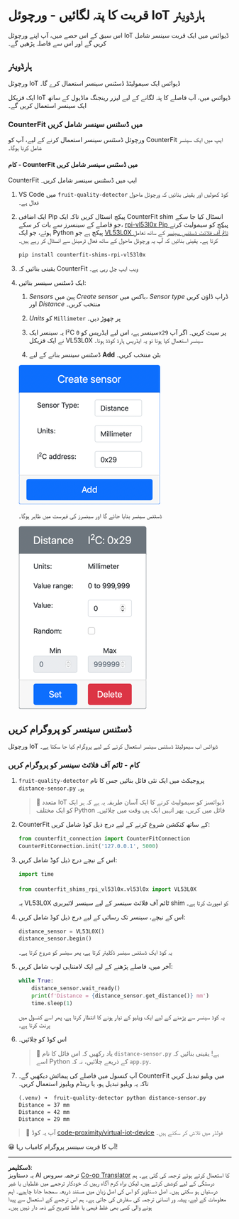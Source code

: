<!--
CO_OP_TRANSLATOR_METADATA:
{
  "original_hash": "7e9f05bdc50a40fd924b1d66934471bf",
  "translation_date": "2025-08-26T22:10:58+00:00",
  "source_file": "4-manufacturing/lessons/4-trigger-fruit-detector/virtual-device-proximity.md",
  "language_code": "ur"
}
-->
# قربت کا پتہ لگائیں - ورچوئل IoT ہارڈویئر

اس سبق کے اس حصے میں، آپ اپنے ورچوئل IoT ڈیوائس میں ایک قربت سینسر شامل کریں گے اور اس سے فاصلہ پڑھیں گے۔

## ہارڈویئر

ورچوئل IoT ڈیوائس ایک سیمولیٹڈ ڈسٹنس سینسر استعمال کرے گا۔

ایک فزیکل IoT ڈیوائس میں، آپ فاصلے کا پتہ لگانے کے لیے لیزر رینجنگ ماڈیول کے ساتھ ایک سینسر استعمال کریں گے۔

### CounterFit میں ڈسٹنس سینسر شامل کریں

ورچوئل ڈسٹنس سینسر استعمال کرنے کے لیے، آپ کو CounterFit ایپ میں ایک سینسر شامل کرنا ہوگا۔

#### کام - CounterFit میں ڈسٹنس سینسر شامل کریں

CounterFit ایپ میں ڈسٹنس سینسر شامل کریں۔

1. VS Code میں `fruit-quality-detector` کوڈ کھولیں اور یقینی بنائیں کہ ورچوئل ماحول فعال ہے۔

1. ایک اضافی Pip پیکج انسٹال کریں تاکہ ایک CounterFit shim انسٹال کیا جا سکے جو فاصلے کے سینسرز سے بات کر سکے، [rpi-vl53l0x Pip پیکج](https://pypi.org/project/rpi-vl53l0x/) کو سیمولیٹ کرتے ہوئے، جو ایک Python پیکج ہے جو [VL53L0X ٹائم آف فلائٹ ڈسٹنس سینسر](https://wiki.seeedstudio.com/Grove-Time_of_Flight_Distance_Sensor-VL53L0X/) کے ساتھ تعامل کرتا ہے۔ یقینی بنائیں کہ آپ یہ ورچوئل ماحول کے ساتھ فعال ٹرمینل سے انسٹال کر رہے ہیں۔

    ```sh
    pip install counterfit-shims-rpi-vl53l0x
    ```

1. یقینی بنائیں کہ CounterFit ویب ایپ چل رہی ہے۔

1. ایک ڈسٹنس سینسر بنائیں:

    1. *Sensors* پین میں *Create sensor* باکس میں، *Sensor type* ڈراپ ڈاؤن کریں اور *Distance* منتخب کریں۔

    1. *Units* کو `Millimeter` پر چھوڑ دیں۔

    1. یہ سینسر ایک I²C سینسر ہے، اس لیے ایڈریس کو `0x29` پر سیٹ کریں۔ اگر آپ نے ایک فزیکل VL53L0X سینسر استعمال کیا ہوتا تو یہ ایڈریس ہارڈ کوڈڈ ہوتا۔

    1. ڈسٹنس سینسر بنانے کے لیے **Add** بٹن منتخب کریں۔

    ![ڈسٹنس سینسر کی سیٹنگز](../../../../../translated_images/counterfit-create-distance-sensor.967c9fb98f27888d95920c9784d004c972490eb71f70397fe13bd70a79a879a3.ur.png)

    ڈسٹنس سینسر بنایا جائے گا اور سینسرز کی فہرست میں ظاہر ہوگا۔

    ![ڈسٹنس سینسر بنایا گیا](../../../../../translated_images/counterfit-distance-sensor.079eefeeea0b68afc36431ce8fcbe2f09a7e4916ed1cd5cb30e696db53bc18fa.ur.png)

## ڈسٹنس سینسر کو پروگرام کریں

ورچوئل IoT ڈیوائس اب سیمولیٹڈ ڈسٹنس سینسر استعمال کرنے کے لیے پروگرام کیا جا سکتا ہے۔

### کام - ٹائم آف فلائٹ سینسر کو پروگرام کریں

1. `fruit-quality-detector` پروجیکٹ میں ایک نئی فائل بنائیں جس کا نام `distance-sensor.py` ہو۔

    > 💁 متعدد IoT ڈیوائسز کو سیمولیٹ کرنے کا ایک آسان طریقہ یہ ہے کہ ہر ایک کو ایک مختلف Python فائل میں کریں، پھر انہیں ایک ہی وقت میں چلائیں۔

1. CounterFit کے ساتھ کنکشن شروع کرنے کے لیے درج ذیل کوڈ شامل کریں:

    ```python
    from counterfit_connection import CounterFitConnection
    CounterFitConnection.init('127.0.0.1', 5000)
    ```

1. اس کے نیچے درج ذیل کوڈ شامل کریں:

    ```python
    import time
    
    from counterfit_shims_rpi_vl53l0x.vl53l0x import VL53L0X
    ```

    یہ VL53L0X ٹائم آف فلائٹ سینسر کے لیے سینسر لائبریری shim کو امپورٹ کرتا ہے۔

1. اس کے نیچے، سینسر تک رسائی کے لیے درج ذیل کوڈ شامل کریں:

    ```python
    distance_sensor = VL53L0X()
    distance_sensor.begin()
    ```

    یہ کوڈ ایک ڈسٹنس سینسر ڈکلیئر کرتا ہے، پھر سینسر کو شروع کرتا ہے۔

1. آخر میں، فاصلے پڑھنے کے لیے ایک لامتناہی لوپ شامل کریں:

    ```python
    while True:
        distance_sensor.wait_ready()
        print(f'Distance = {distance_sensor.get_distance()} mm')
        time.sleep(1)
    ```

    یہ کوڈ سینسر سے پڑھنے کے لیے ایک ویلیو کے تیار ہونے کا انتظار کرتا ہے، پھر اسے کنسول میں پرنٹ کرتا ہے۔

1. اس کوڈ کو چلائیں۔

    > 💁 یاد رکھیں کہ اس فائل کا نام `distance-sensor.py` ہے! یقینی بنائیں کہ اسے Python کے ذریعے چلائیں، نہ کہ `app.py`۔

1. آپ کنسول میں فاصلے کی پیمائش دیکھیں گے۔ CounterFit میں ویلیو تبدیل کریں تاکہ یہ ویلیو تبدیل ہو، یا رینڈم ویلیوز استعمال کریں۔

    ```output
    (.venv) ➜  fruit-quality-detector python distance-sensor.py 
    Distance = 37 mm
    Distance = 42 mm
    Distance = 29 mm
    ```

> 💁 آپ یہ کوڈ [code-proximity/virtual-iot-device](../../../../../4-manufacturing/lessons/4-trigger-fruit-detector/code-proximity/virtual-iot-device) فولڈر میں تلاش کر سکتے ہیں۔

😀 آپ کا قربت سینسر پروگرام کامیاب رہا!

---

**ڈسکلیمر**:  
یہ دستاویز AI ترجمہ سروس [Co-op Translator](https://github.com/Azure/co-op-translator) کا استعمال کرتے ہوئے ترجمہ کی گئی ہے۔ ہم درستگی کے لیے کوشش کرتے ہیں، لیکن براہ کرم آگاہ رہیں کہ خودکار ترجمے میں غلطیاں یا غیر درستیاں ہو سکتی ہیں۔ اصل دستاویز کو اس کی اصل زبان میں مستند ذریعہ سمجھا جانا چاہیے۔ اہم معلومات کے لیے، پیشہ ور انسانی ترجمہ کی سفارش کی جاتی ہے۔ ہم اس ترجمے کے استعمال سے پیدا ہونے والی کسی بھی غلط فہمی یا غلط تشریح کے ذمہ دار نہیں ہیں۔
